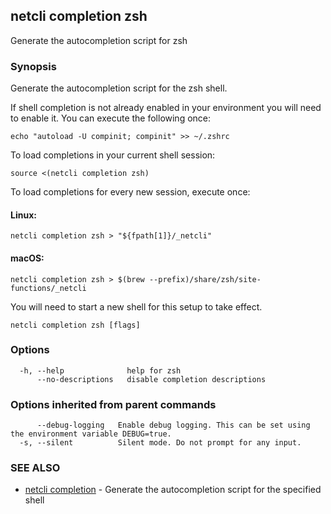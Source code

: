 ## netcli completion zsh

Generate the autocompletion script for zsh

### Synopsis

Generate the autocompletion script for the zsh shell.

If shell completion is not already enabled in your environment you will need
to enable it.  You can execute the following once:

	echo "autoload -U compinit; compinit" >> ~/.zshrc

To load completions in your current shell session:

	source <(netcli completion zsh)

To load completions for every new session, execute once:

#### Linux:

	netcli completion zsh > "${fpath[1]}/_netcli"

#### macOS:

	netcli completion zsh > $(brew --prefix)/share/zsh/site-functions/_netcli

You will need to start a new shell for this setup to take effect.


```
netcli completion zsh [flags]
```

### Options

```
  -h, --help              help for zsh
      --no-descriptions   disable completion descriptions
```

### Options inherited from parent commands

```
      --debug-logging   Enable debug logging. This can be set using the environment variable DEBUG=true.
  -s, --silent          Silent mode. Do not prompt for any input.
```

### SEE ALSO

* [netcli completion](netcli_completion.md)	 - Generate the autocompletion script for the specified shell

